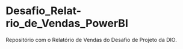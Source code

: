 # Desafio_Relat-rio_de_Vendas_PowerBI
Repositório com o Relatório de Vendas do Desafio de Projeto da DIO.
